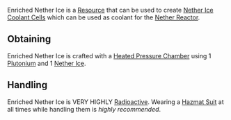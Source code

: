 Enriched Nether Ice is a [Resource](https://github.com/Slimefun/Slimefun4/wiki/Resources) that can be used to create [Nether Ice Coolant Cells](https://github.com/Slimefun/Slimefun4/wiki/Nether-Ice-Coolant-Cell) which can be used as coolant for the [Nether Reactor](https://github.com/Slimefun/Slimefun4/wiki/Nuclear-Reactor).

## Obtaining
Enriched Nether Ice is crafted with a [Heated Pressure Chamber](https://github.com/Slimefun/Slimefun4/wiki/Heated-Pressure-Chamber) using 1 [Plutonium](https://github.com/Slimefun/Slimefun4/wiki/Plutonium) and 1 [Nether Ice](https://github.com/Slimefun/Slimefun4/wiki/Nether-Ice).

## Handling
Enriched Nether Ice is VERY HIGHLY [Radioactive](https://github.com/Slimefun/Slimefun4/wiki/Radiation). Wearing a [Hazmat Suit](https://github.com/Slimefun/Slimefun4/wiki/Hazmat-Suit) at all times while handling them is *highly recommended*. 
